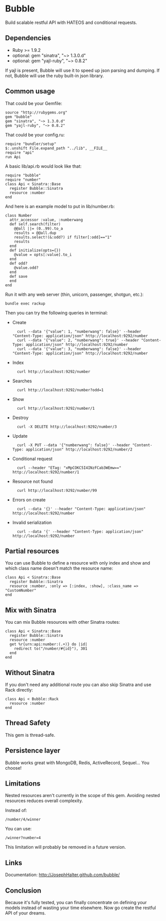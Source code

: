 Bubble
======

Build scalable restful API with HATEOS and conditional requests.

Dependencies
------------

* Ruby >= 1.9.2
* optional: gem "sinatra", "~> 1.3.0.d"
* optional: gem "yajl-ruby", "~> 0.8.2"

If yajl is present, Bubble will use it to speed up json parsing and dumping. If not, Bubble will use the ruby built-in json library.

Common usage
------------

That could be your Gemfile:

    source "http://rubygems.org"
    gem "bubble"
    gem "sinatra", "~> 1.3.0.d"
    gem "yajl-ruby", "~> 0.8.2"

That could be your config.ru:

    require "bundler/setup"
    $:.unshift File.expand_path "../lib", __FILE__
    require "api"
    run Api

A basic lib/api.rb would look like that:

    require "bubble"
    require "number"
    class Api < Sinatra::Base
      register Bubble::Sinatra
      resource :number
    end

And here is an example model to put in lib/number.rb:

    class Number
      attr_accessor :value, :numberwang
      def self.search(filter)
        @@all ||= (0..99).to_a
        results = @@all.dup
        results.select!(&:odd?) if filter[:odd]=="1"
        results
      end
      def initialize(opts={})
        @value = opts[:value].to_i
      end
      def odd?
        @value.odd?
      end
      def save
      end
    end

Run it with any web server (thin, unicorn, passenger, shotgun, etc.):

    bundle exec rackup

Then you can try the following queries in terminal:

* Create

        curl --data '{"value": 1, "numberwang": false}' --header "Content-Type: application/json" http://localhost:9292/number
        curl --data '{"value": 2, "numberwang": true}' --header "Content-Type: application/json" http://localhost:9292/number
        curl --data '{"value": 3, "numberwang": false}' --header "Content-Type: application/json" http://localhost:9292/number

* Index

        curl http://localhost:9292/number

* Searches

        curl http://localhost:9292/number?odd=1

* Show

        curl http://localhost:9292/number/1

* Destroy

        curl -X DELETE http://localhost:9292/number/3

* Update

        curl -X PUT --data '{"numberwang": false}' --header "Content-Type: application/json" http://localhost:9292/number/2

* Conditional request

        curl --header "ETag: "xMpCOKC5I4INzFCab3WEmw==" http://localhost:9292/number/1

* Resource not found

        curl http://localhost:9292/number/99

* Errors on create

        curl --data '{}' --header "Content-Type: application/json" http://localhost:9292/number

* Invalid serialization

        curl --data '{' --header "Content-Type: application/json" http://localhost:9292/number

Partial resources
-----------------

You can use Bubble to define a resource with only index and show and which class name doesn't match the resource name:

    class Api < Sinatra::Base
      register Bubble::Sinatra
      resource :number, :only => [:index, :show], :class_name => "CustomNumber"
    end

Mix with Sinatra
----------------

You can mix Bubble resources with other Sinatra routes:

    class Api < Sinatra::Base
      register Bubble::Sinatra
      resource :number
      get %r{urn:api:number:(.+)} do |id|
        redirect to("/number/#{id}"), 301
      end
    end

Without Sinatra
---------------

If you don't need any additional route you can also skip Sinatra and use Rack directly:

    class Api < Bubble::Rack
      resource :number
    end

Thread Safety
-------------

This gem is thread-safe.

Persistence layer
-----------------

Bubble works great with MongoDB, Redis, ActiveRecord, Sequel... You choose!

Limitations
-----------

Nested resources aren't currently in the scope of this gem. Avoiding nested resources reduces overall complexity.

Instead of:

    /number/4/winner

You can use:

    /winner?number=4

This limitation will probably be removed in a future version.

Links
-----

Documentation: http://JosephHalter.github.com/bubble/

Conclusion
----------

Because it's fully tested, you can finally concentrate on defining your models instead of wasting your time elsewhere. Now go create the restful API of your dreams.